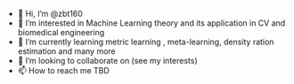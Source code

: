 - 👋 Hi, I’m @zbt160
- 👀 I’m interested in Machine Learning theory and its application in CV and biomedical engineering
- 🌱 I’m currently learning metric learning , meta-learning, density ration estimation and many more
- 💞️ I’m looking to collaborate on (see my interests)
- 📫 How to reach me TBD 

<!---
zbt160/zbt160 is a ✨ special ✨ repository because its `README.md` (this file) appears on your GitHub profile.
You can click the Preview link to take a look at your changes.
--->
